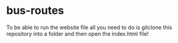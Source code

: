 # bus-routes
To be able to run the website file all you need to do is gitclone this repository into a folder and then open the index.html file!
